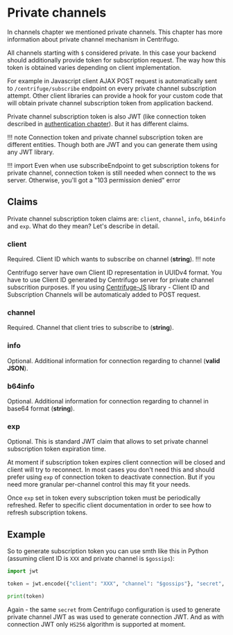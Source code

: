 # Private channels

In channels chapter we mentioned private channels. This chapter has more information about private channel mechanism in Centrifugo.

All channels starting with `$` considered private. In this case your backend should additionally provide token for subscription request. The way how this token is obtained varies depending on client implementation.

For example in Javascript client AJAX POST request is automatically sent to `/centrifuge/subscribe` endpoint on every private channel subscription attempt. Other client libraries can provide a hook for your custom code that will obtain private channel subscription token from application backend.

Private channel subscription token is also JWT (like connection token described in [authentication chapter](authentication.md)). But it has different claims.

!!! note
    Connection token and private channel subscription token are different entities. Though both are JWT and you can generate them using any JWT library.
    
!!! import
    Even when use subscribeEndpoint to get subscription tokens for private channel, connection token is still needed when connect to the ws server. Otherwise, you'll got a "103 permission denied" error

## Claims

Private channel subscription token claims are: `client`, `channel`, `info`, `b64info` and `exp`. What do they mean? Let's describe in detail.

### client

Required. Client ID which wants to subscribe on channel (**string**).
!!! note

Centrifugo server have own Client ID representation in UUIDv4 format. You have to use Client ID generated by Centrifugo server for private channel subscrition purposes. 
If you using [Centrifuge-JS](https://github.com/centrifugal/centrifuge-js) library - Client ID and Subscription Channels will be automaticaly added to POST request. 

### channel

Required. Channel that client tries to subscribe to (**string**).

### info

Optional. Additional information for connection regarding to channel (**valid JSON**).

### b64info

Optional. Additional information for connection regarding to channel in base64 format (**string**).

### exp

Optional. This is standard JWT claim that allows to set private channel subscription token expiration time.

At moment if subscription token expires client connection will be closed and client will try to reconnect. In most cases you don't need this and should prefer using `exp` of connection token to deactivate connection. But if you need more granular per-channel control this may fit your needs.

Once `exp` set in token every subscription token must be periodically refreshed. Refer to specific client documentation in order to see how to refresh subscription tokens.

## Example

So to generate subscription token you can use smth like this in Python (assuming client ID is `XXX` and private channel is `$gossips`):

```python
import jwt

token = jwt.encode({"client": "XXX", "channel": "$gossips"}, "secret", algorithm="HS256").decode()

print(token)
```

Again - the same `secret` from Centrifugo configuration is used to generate private channel JWT as was used to generate connection JWT. And as with connection JWT only `HS256` algorithm is supported at moment.


